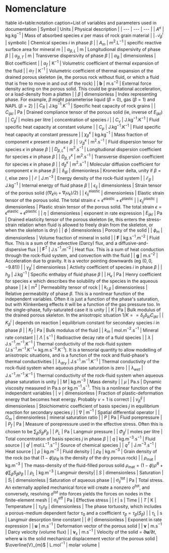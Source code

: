 # Nomenclature

!table id=table:notation caption=List of variables and parameters used in documentation
| Symbol | Units | Physical description |
| --- | --- | --- |
| $A^{\kappa}$ | kg.kg$^{-1}$ | Mass of absorbed species $\kappa$ per mass of rock grain material |
| $\mathcal{A}^{i}_{\beta}$ | symbolic | Chemical species $i$ in phase $\beta$ |
| $A_{m}$ | m$^{2}$.L$^{-1}$ | specific reactive surface area for mineral $m$ |
| $\alpha_{\beta,L}$ | m | Longitudional dispersivity of phase $\beta$ |
| $\alpha_{\beta,T}$ | m | Transverse dispersivity of phase $\beta$ |
| $\alpha_{B}$ | dimensionless | Biot coefficient |
| $\alpha_{f}$ | K$^{-1}$ | Volumetric coefficient of thermal expansion of the fluid  |
| $\alpha_{T}$ | K$^{-1}$ | Volumetric coefficient of thermal expansion of the drained porous skeleton (ie, the porous rock without fluid, or which a fluid that is free to move in and out of the rock) |
| ${\mathbf b}$ | m.s$^{-2}$ | External force density acting on the porous solid.  This could be gravitational acceleration, or a load-density from a platten |
| $\beta$ | dimensionless | Index representing phase.  For example, $\beta$ might parameterise liquid ($\beta=0$), gas ($\beta=1$) and NAPL ($\beta=2$) |
| $C_{R}$ | J.kg$^{-1}$.K$^{-1}$ | Specific heat capacity of rock grains |
| $C_{ijkl}$ | Pa | Drained compliance tensor of the porous solid (ie, inverse of $E_{ijkl}$) |
| $C_{\beta}^{i}$ | moles per litre | concentration of species $i$ |
| $C_{v}$ | J.kg$^{-1}$.K$^{-1}$ | Fluid specific heat capacity at constant volume |
| $C_{p}$ | J.kg$^{-1}$.K$^{-1}$ | Fluid specific heat capacity at constant pressure |
| $\chi_{\beta}^{\kappa}$ | kg.kg$^{-1}$ | Mass fraction of component $\kappa$ present in phase $\beta$ |
| ${\mathcal{D}}_{\beta}^{\kappa}$ | m$^{2}$.s$^{-1}$ | Fluid dispersion tensor for species $\kappa$ in phase $\beta$ |
| $D_{\beta,L}^{\kappa}$ | m$^{2}$.s$^{-1}$ | Longitudional dispersion coefficient for species $\kappa$ in phase $\beta$ |
| $D_{\beta,T}^{\kappa}$ | m$^{2}$.s$^{-1}$ | Transverse dispersion coefficient for species $\kappa$ in phase $\beta$ |
| $d_{\beta}^{\kappa}$ | m$^{2}$.s$^{-1}$ | Molecular diffusion coefficient for component $\kappa$ in phase $\beta$ |
| $\delta_{l \beta}$ | dimenionless | Kronecker delta, unity if $\beta=l$, else zero |
| $\mathcal{E}$ | J.m$^{-3}$ | Energy density of the rock-fluid system |
| $\mathcal{E}_{\beta}$ | J.kg$^{-1}$ | Internal energy of fluid phase $\beta$ |
| $\epsilon_{ij}$ | dimensionless | Strain tensor of the porous solid ($(\nabla_{k}u_{l} + \nabla_{l}u_{k})/2$) |
| $\epsilon^{\mathrm{elastic}}_{ij}$ | dimensionless | Elastic strain tensor of the porous solid.  The total strain $\epsilon = \epsilon^{\mathrm{elastic}} + \epsilon^{\mathrm{plastic}}$ |
| $\epsilon^{\mathrm{plastic}}_{ij}$ | dimensionless | Plastic strain tensor of the porous solid.  The total strain $\epsilon = \epsilon^{\mathrm{elastic}} + \epsilon^{\mathrm{plastic}}$ |
| $\eta$ | dimensionless | exponent in rate expression
| $E_{ijkl}$ | Pa | Drained elasticity tensor of the porous skeleton (ie, this enters the stress-strain relation when fluid is allowed to freely drain from the skeleton, or when the skeleton is dry) |
| $\phi$ | dimensionless | Porosity of the solid |
| $\phi_{m}$ | dimensionless | Volume fraction of mineral in solid |
| $\mathbf{F}$ | kg.s$^{-1}$.m$^{-2}$ | Fluid flux.  This is a sum of the advective (Darcy) flux, and a diffusive-and-dispersive flux |
| $\mathbf{F}^{T}$ | J.s$^{-1}$.m$^{-2}$ | Heat flux.  This is a sum of heat conduction through the rock-fluid system, and convection with the fluid |
| ${\mathbf g}$ | m.s$^{-2}$ | Acceleration due to gravity.  It is a vector pointing downwards (eg $(0, 0, -9.81)$) |
| $\gamma_{\beta}^{i}$ | dimensionless | Activity coefficient of species $i$ in phase $\beta$ |
| $h_{\beta}$ | J.kg$^{-1}$ | Specific enthalpy of fluid phase $\beta$ |
| $H_{\kappa}$ | Pa | Henry coefficient for species $\kappa$ which describes the solubility of the species in the aqueous phase |
| $k$ | m$^{2}$ | Permeability tensor of rock |
| $k_{\mathrm{r,}\beta}$ | dimensionless | Relative permeability of phase $\beta$. This is a nonlinear function of the independent variables.  Often it is just a function of the phase's saturation, but with Klinkenberg effects it will be a function of the gas pressure too.  In the single-phase, fully-saturated case it is unity  |
| $K$ | Pa | Bulk modulus of the drained porous skeleton.  In the anisotropic situation $1/K = = \delta_{ij}\delta_{kl}C_{ijkl}$ |
| $K_{\beta}^{i}$ | depends on reaction | equilibrium constant for secondary species $i$ in phase $\beta$ |
| $K_{f}$ | Pa | Bulk modulus of the fluid  |
| $k_{m}$ | mol.m$^{-2}$.s$^{-1}$ | Mineral rate constant |
| $\Lambda$ | s$^{-1}$ | Radioactive decay rate of a fluid species |
| $\lambda$ | J.s$^{-1}$.m$^{-1}$.K$^{-1}$ | Thermal conductivity of the rock-fluid system (J.s$^{-1}$.m$^{-1}$.K$^{-1} =$ kg.m.s$^{-3}$.K$^{-1}$).  It is a tensorial quantity to allow modelling of anisotropic situations, and is a function of the rock and fluid-phase's thermal conductivities |
| $\lambda_{dry}$ | J.s$^{-1}$.m$^{-1}$.K$^{-1}$ | Thermal conductivity of the rock-fluid system when aqueous phase saturation is zero |
| $\lambda_{wet}$ | J.s$^{-1}$.m$^{-1}$.K$^{-1}$ | Thermal conductivity of the rock-fluid system when aqueous phase saturation is unity |
| $M$ | kg.m$^{-3}$ | Mass density |
| $\mu$ | Pa.s | Dynamic viscosity measured in Pa.s or kg.m$^{-1}$.s$^{-1}$.  This is a nonlinear function of the independent variables |
| $\nu$ | dimensionless | Fraction of plastic-deformation energy that becomes heat energy.  Probably $\nu=1$ is correct |
| $\nu^{ij}_{\beta}$ | dimensionless | Stoichiometric coefficient of basis species $j$ in equilibrium reaction for secondary species $j$ |
| $\nabla$ | m$^{-1}$ | Spatial differential operator |
| $\Omega_{m}$ | dimensionless | mineral saturation ratio |
| $P$ | Pa | Fluid porepressure |
| $P_{f}$ | Pa | Measure of porepressure used in the effective stress. Often this is chosen to be $\sum_{\beta}S_{\beta}P_{\beta}$ |
| $P_{L}$ | Pa | Langmuir pressure |
| $\Phi_{\beta}^{j}$ | moles per litre | Total concentration of basis species $j$ in phase $\beta$ |
| $q$ | kg.m$^{-3}$.s$^{-1}$ | Fluid source |
| $q^{j}$ | mol.L$^{-1}$.s$^{-1}$ | Source of chemical species |
| $q^{T}$ | J.m$^{-3}$.s$^{-1}$ | Heat source |
| $\rho$ | kg.m$^{-3}$ | Fluid density |
| $\rho_{R}$ | kg.m$^{-3}$ | Grain density of the rock (so that $(1-\phi)\rho_{R}$ is the density of the dry porous rock) |
| $\rho_{\mathrm{mat}}$ | kg.m$^{-3}$ | The mass-density of the fluid-filled porous solid $\rho_{\mathrm{mat}} = (1 - \phi)\rho^{R} + \phi\sum_{\beta}S_{\beta}\rho_{\beta}$ |
| $\rho_{L}$ | kg.m$^{-3}$ | Langmuir density|
| $S$ | dimensionless | Saturation |
| $S_{l}$ | dimensionless | Saturation of aqueous phase |
| $\sigma^{\mathrm{tot}}_{ij}$ | Pa | Total stress.  An externally applied mechanical force will create a nonzero $\sigma^{\mathrm{tot}}$, and conversely, resolving $\sigma^{\mathrm{tot}}$ into forces yields the forces on nodes in the finite-element mesh |
| $\sigma^{\mathrm{eff}}_{ij}$ | Pa | Effective stress |
| $t$ | s | Time |
| $T$ | K | Temperature |
| $\tau_{0}\tau_{\beta}$ | dimensionless | The phase tortuosity, which includes a porous-medium dependent factor $\tau_{0}$ and a coefficient $\tau_{\beta}=\tau_{\beta}(S_{\beta})$ |
| $\tau_{L}$ | s | Langmuir desorption time constant |
| $\theta$ | dimensionless | Exponent in rate expression |
| ${\mathbf{u}}$ | m.s$^{-1}$ | Deformation vector of the porous solid |
| $\mathbf{v}$ | m.s$^{-1}$ | Darcy velocity (volume flux) |
| $\mathbf{v}_{s}$ | m.s$^{-1}$ | Velocity of the solid = $\partial \mathbf{u}/\partial t$, where $\mathbf{u}$ is the solid mechanical displacement vector of the porous solid
| $\overline{V}_{m}$ | L.mol$^{-1}$ | molar volume |
